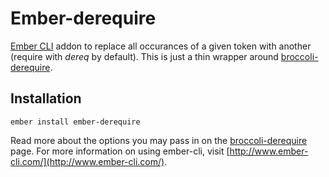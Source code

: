 # Ember-derequire

[Ember CLI](http://www.ember-cli.com/) addon to replace all occurances of a given token with another (require with _dereq_ by default). This is just a thin wrapper around [broccoli-derequire](https://github.com/rwjblue/broccoli-derequire).

## Installation

    ember install ember-derequire

Read more about the options you may pass in on the [broccoli-derequire](https://github.com/rwjblue/broccoli-derequire) page. For more information on using ember-cli, visit [http://www.ember-cli.com/](http://www.ember-cli.com/).